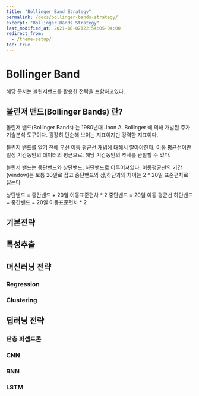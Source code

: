```yaml
---
title: "Bollinger Band Strategy"
permalink: /docs/bollinger-bands-strategy/
excerpt: "Bollinger-Bands Strategy"
last_modified_at: 2021-10-02T22:54:05-04:00
redirect_from:
  - /theme-setup/
toc: true
---
```


# Bollinger Band

해당 문서는 볼린저밴드를 활용한 전략을 포함하고있다.

## 볼린저 밴드(Bollinger Bands) 란?
볼린저 밴드(Bollinger Bands) 는 1980년대 Jhon A. Bollinger 에 의해 개발된 주가 기술분석 도구이다. 굉장히 단순해 보이는 지표이지만 강력한 지표이다.

볼린저 밴드를 알기 전에 우선 이동 평균선 개념에 대해서 알아야한다. 이동 평균선이란 일정 기간동안의 데이터의 평균으로, 해당 기간동안의 추세를 관찰할 수 있다.

볼린저 밴드는 중단밴드와 상단밴드, 하단밴드로 이루어져있다. 이동평균선의 기간(window)는 보통 20일로 잡고 중단밴드와 상,하단과의 차이는 2 * 20일 표준편차로 잡는다

상단밴드 = 중간밴드 + 20일 이동표준편차 * 2
중단밴드 = 20일 이동 평균선
하단밴드 = 중간밴드 = 20일 이동표준편차 * 2


## 기본전략

## 특성추출


## 머신러닝 전략
### Regression
### Clustering


## 딥러닝 전략
### 단층 퍼셉트론
### CNN
### RNN
### LSTM